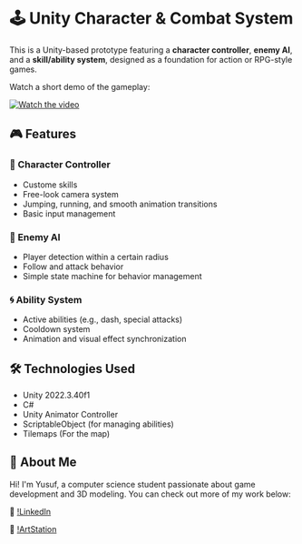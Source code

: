 # 🕹️ Unity Character & Combat System

This is a Unity-based prototype featuring a **character controller**, **enemy AI**, and a **skill/ability system**, designed as a foundation for action or RPG-style games.

Watch a short demo of the gameplay:

[![Watch the video](https://img.youtube.com/vi/fdmCFUfVMrU/0.jpg)](https://youtu.be/fdmCFUfVMrU)

## 🎮 Features

### 👤 Character Controller
- Custome skills
- Free-look camera system
- Jumping, running, and smooth animation transitions
- Basic input management

### 🧠 Enemy AI
- Player detection within a certain radius
- Follow and attack behavior
- Simple state machine for behavior management

### 🌀 Ability System
- Active abilities (e.g., dash, special attacks)
- Cooldown system
- Animation and visual effect synchronization

## 🛠️ Technologies Used

- Unity 2022.3.40f1 
- C#
- Unity Animator Controller
- ScriptableObject (for managing abilities)
- Tilemaps (For the map)

## 🙋 About Me
Hi! I'm Yusuf, a computer science student passionate about game development and 3D modeling.
You can check out more of my work below:

💼 [!LinkedIn](https://www.linkedin.com/in/yusufyilmaz)

🎨 [!ArtStation](https://www.artstation.com/yyilmaz)
